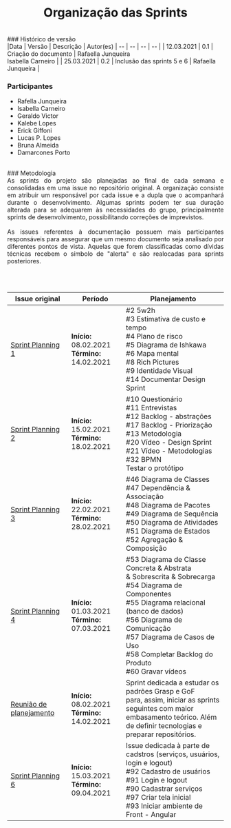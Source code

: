 # <center>Organização das Sprints
<br>
### Histórico de versão<br>
|Data | Versão | Descrição | Autor(es)
| -- | -- | -- | -- |
| 12.03.2021 | 0.1 | Criação do documento | Rafaella Junqueira<br>Isabella Carneiro |
| 25.03.2021 | 0.2 | Inclusão das sprints 5 e 6 | Rafaella Junqueira |

### Participantes
* Rafella Junqueira
* Isabella Carneiro
* Geraldo Victor
* Kalebe Lopes
* Erick Giffoni
* Lucas P. Lopes
* Bruna Almeida
* Damarcones Porto
<br>
### Metodologia
<div align="justify">
As sprints do projeto são planejadas ao final de cada semana e consolidadas em uma issue no repositório original. A organização consiste em atribuir um responsável por cada issue e a dupla que o acompanhará durante o desenvolvimento. Algumas sprints podem ter sua duração alterada para se adequarem às necessidades do grupo, principalmente sprints de desenvolvimento, possibilitando correções de imprevistos.
<br><br>
As issues referentes à documentação possuem mais participantes responsáveis para assegurar que um mesmo documento seja analisado por diferentes pontos de vista. Aquelas que forem classificadas como dívidas técnicas recebem o símbolo de "alerta" e são realocadas para sprints posteriores.

<br><br>
</div>

Issue original | Período | Planejamento |
|-- | -- | -- |
[Sprint Planning 1](https://github.com/UnBArqDsw2020-2/2020.2_G1_CabeleleiraLeila/issues/7) | **Início:** 08.02.2021<br>**Término:** 14.02.2021 | #2 5w2h<br>#3 Estimativa de custo e tempo<br>#4 Plano de risco<br>#5 Diagrama de Ishkawa<br>#6 Mapa mental<br>#8 Rich Pictures<br>#9 Identidade Visual<br>#14 Documentar Design Sprint 
[Sprint Planning 2](https://github.com/UnBArqDsw2020-2/2020.2_G1_CabeleleiraLeila/issues/19) | **Início:** 15.02.2021<br>**Término:** 18.02.2021| #10 Questionário<br>#11 Entrevistas<br>#12 Backlog - abstrações<br>#17 Backlog - Priorização<br>#13 Metodologia<br>#20 Vídeo - Design Sprint<br>#21 Vídeo - Metodologias<br>#32 BPMN<br>Testar o protótipo |
[Sprint Planning 3](https://github.com/UnBArqDsw2020-2/2020.2_G1_CabeleleiraLeila/issues/44) | **Início:** 22.02.2021<br>**Término:** 28.02.2021 |#46 Diagrama de Classes<br>#47 Dependência & Associação<br>#48 Diagrama de Pacotes<br>#49 Diagrama de Sequência<br>#50 Diagrama de Atividades<br>#51 Diagrama de Estados<br>#52 Agregação & Composição |
[Sprint Planning 4](https://github.com/UnBArqDsw2020-2/2020.2_G1_CabeleleiraLeila/issues/45) | **Início:** 01.03.2021<br>**Término:** 07.03.2021 | #53 Diagrama de Classe Concreta & Abstrata<br> & Sobrescrita & Sobrecarga<br>#54 Diagrama de Componentes<br>#55 Diagrama relacional (banco de dados)<br>#56 Diagrama de Comunicação<br>#57 Diagrama de Casos de Uso<br>#58 Completar Backlog do Produto<br>#60 Gravar vídeos |
[Reunião de planejamento](https://github.com/UnBArqDsw2020-2/2020.2_G1_CabeleleiraLeila_Docs/issues/85) | **Início:** 08.02.2021<br>**Término:** 14.02.2021 | Sprint dedicada a estudar os padrões Grasp e GoF<br> para, assim, iniciar as sprints seguintes com maior<br> embasamento teórico. Além de definir tecnologias e<br> preparar repositórios. |
[Sprint Planning 6](https://github.com/UnBArqDsw2020-2/2020.2_G1_CabeleleiraLeila_Docs/issues/87)| **Início:** 15.03.2021<br>**Término:** 09.04.2021 | Issue dedicada à parte de cadstros (serviços, usuários, login e logout)<br>#92 Cadastro de usuários<br>#91 Login e logout<br>#90 Cadastrar serviços<br>#97 Criar tela inicial<br>#93 Iniciar ambiente de Front - Angular |